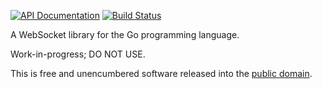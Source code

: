 [![API Documentation](https://godoc.org/github.com/pascaldekloe/websocket?status.svg)](https://godoc.org/github.com/pascaldekloe/websocket)
[![Build Status](https://travis-ci.org/pascaldekloe/websocket.svg?branch=master)](https://travis-ci.org/pascaldekloe/websocket)

A WebSocket library for the Go programming language.

Work-in-progress; DO NOT USE.

This is free and unencumbered software released into the
[public domain](http://creativecommons.org/publicdomain/zero/1.0).
